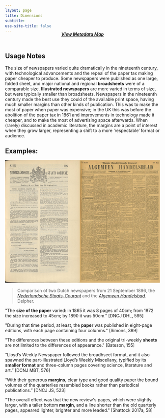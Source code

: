 ```yaml
---
layout: page
title: Dimensions
subtitle:  
use-site-title: false
---
```


<h4 style="text-align:center;font-style:italic;margin-top:-20px;margin-bottom:50px;"><a href="../../maps/dimensions">View Metadata Map</a></h4>

## Usage Notes

The size of newspapers varied quite dramatically in the nineteenth century, with technological advancements and the repeal of the paper tax making paper cheaper to produce. Some newspapers were published as one large, folded sheet, and major national and regional **broadsheets** were of a comparable size. **Illustrated newspapers** are more varied in terms of size, but were typically smaller than broadsheets. Newspapers in the nineteenth century made the best use they 
could of the available print space, having much smaller margins than other kinds of publication. This was to make the most of 
paper when paper was expensive; in the UK this was before the abolition of the paper tax in 1861 and improvements in technology made it 
cheaper, and to make the most of advertising space afterwards. When (rarely) discussed in academic literature, the 
margins are a point of interest when they grow larger, representing a shift to a more ‘respectable’ format or audience. 

## Examples:  
<img src="../img/margins.png" width="600" height="400">  
  
> Comparison of two Dutch newspapers from 21 September 1896, the *[Nederlandsche Staats-Courant](http://resolver.kb.nl/resolve?urn=MMKB08:000171184:mpeg21:p001)* and the *[Algemeen Handelsbad](http://resolver.kb.nl/resolve?urn=ddd:010127360:mpeg21:p001)*. Delpher.

"The **size of the paper** varied: in 1865 it was 8 pages of 40cm; from 1872 the size increased to 45cm; by 1890 it was 50cm." \[DNCJ DHL, 595\]  
  
"During that time period, at least, the **paper** was published in eight-page editions, with each page containing four columns." \[Simons, 389\]  
  
"The differences between these editions and the original tri-weekly **sheets** are not limited to the differences of appearance." \[Bateson, 155\]  
  
“Lloyd’s Weekly Newspaper followed the broadhseet format, and it also spawned the part-illustrated Lloyd’s Weekly Miscellany, 
typified by its **smaller format** and three-column pages covering science, literature and art.” \[DCNJ MBT, 576\]
  
“With their generous **margins**, clear type and good quality paper the bound volumes of the quarterlies 
resembled books rather than periodical publications.” \[DNCJ JS, 523\]  
  
"The overall effect was that the new review's pages, which were slightly larger, with a taller bottom **margin**, 
and a line shorter than the old quarterly pages, appeared lighter, brighter and more leaded." \[Shattock 2017a, 58\]
